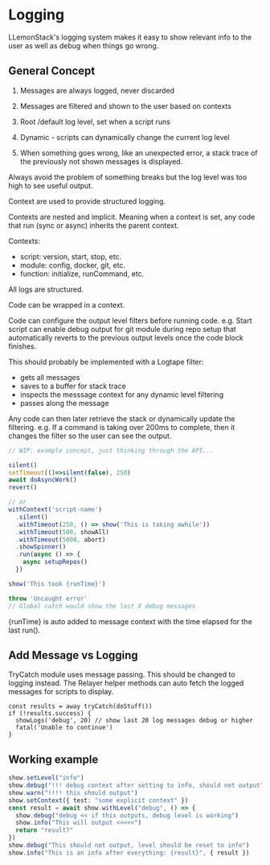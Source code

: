 # Logging

LLemonStack's logging system makes it easy to show relevant info to the user
as well as debug when things go wrong.

## General Concept

1. Messages are always logged, never discarded
2. Messages are filtered and shown to the user based on contexts

3. Root /default log level, set when a script runs
4. Dynamic - scripts can dynamically change the current log level

5. When something goes wrong, like an unexpected error,
   a stack trace of the previously not shown messages is displayed.

Always avoid the problem of something breaks but the log level was too
high to see useful output.

Context are used to provide structured logging.

Contexts are nested and implicit. Meaning when a context is set, any
code that run (sync or async) inherits the parent context.

Contexts:

- script: version, start, stop, etc.
- module: config, docker, git, etc.
- function: initialize, runCommand, etc.

All logs are structured.

Code can be wrapped in a context.

Code can configure the output level filters before running code.
e.g. Start script can enable debug output for git module during repo setup
that automatically reverts to the previous output levels once the code block finishes.

This should probably be implemented with a Logtape filter:

- gets all messages
- saves to a buffer for stack trace
- inspects the messsage context for any dynamic level filtering
- passes along the message

Any code can then later retrieve the stack or dynamically update the
filtering. e.g. If a command is taking over 200ms to complete, then
it changes the filter so the user can see the output.

```ts
// WIP: example concept, just thinking through the API...

silent()
setTimeout(()=>silent(false), 250)
await doAsyncWork()
revert()

// or
withContext('script-name')
  .silent()
  .withTimeout(250, () => show('This is taking awhile'))
  .withTimeout(500, showAll)
  .withTimeout(5000, abort)
  .showSpinner()
  .run(async () => {
    async setupRepos()
  })

show('This took {runTime}')

throw 'Uncaught error'
// Global catch would show the last X debug messages
```

{runTime} is auto added to message context with the time elapsed for the
last run().

## Add Message vs Logging

TryCatch module uses message passing. This should be changed to logging
instead. The Relayer helper methods can auto fetch the logged messages
for scripts to display.

```
const results = away tryCatch(doStuff())
if (!results.success) {
  showLogs('debug', 20) // show last 20 log messages debug or higher
  fatal('Unable to continue')
}
```

## Working example

```ts
show.setLevel("info")
show.debug("!!! debug context after setting to info, should not output")
show.warn("!!!! this should output")
show.setContext({ test: "some explicit context" })
const result = await show.withLevel("debug", () => {
  show.debug("debug << if this outputs, debug level is working")
  show.info("This will output <<<<<")
  return "result?"
})
show.debug("This should not output, level should be reset to info")
show.info("This is an info after everything: {result}", { result })
```
